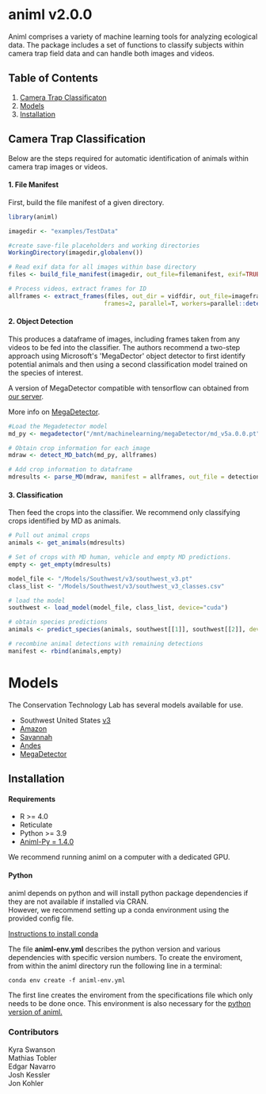 # animl v2.0.0

Animl comprises a variety of machine learning tools for analyzing ecological data. The package includes a set of functions to classify subjects within camera trap field data and can handle both images and videos. 

## Table of Contents
1. [Camera Trap Classificaton](#camera-trap-classification)
2. [Models](#models)
3. [Installation](#installation)

## Camera Trap Classification

Below are the steps required for automatic identification of animals within camera trap images or videos. 

#### 1. File Manifest

First, build the file manifest of a given directory.

```R
library(animl)

imagedir <- "examples/TestData"

#create save-file placeholders and working directories
WorkingDirectory(imagedir,globalenv())

# Read exif data for all images within base directory
files <- build_file_manifest(imagedir, out_file=filemanifest, exif=TRUE)

# Process videos, extract frames for ID
allframes <- extract_frames(files, out_dir = vidfdir, out_file=imageframes,
                           frames=2, parallel=T, workers=parallel::detectCores())
```
#### 2. Object Detection

This produces a dataframe of images, including frames taken from any videos to be fed into the classifier. The authors recommend a two-step approach using Microsoft's 'MegaDector' object detector to first identify potential animals and then using a second classification model trained on the species of interest. 

A version of MegaDetector compatible with tensorflow can obtained from [our server](https://sandiegozoo.box.com/s/jodg7xxxworgd85jgk4hn28z3dqlohsd).

More info on [MegaDetector](https://github.com/agentmorris/MegaDetector/tree/main).
```R
#Load the Megadetector model
md_py <- megadetector("/mnt/machinelearning/megaDetector/md_v5a.0.0.pt")

# Obtain crop information for each image
mdraw <- detect_MD_batch(md_py, allframes)

# Add crop information to dataframe
mdresults <- parse_MD(mdraw, manifest = allframes, out_file = detections)

```
#### 3. Classification
Then feed the crops into the classifier. We recommend only classifying crops identified by MD as animals.

```R
# Pull out animal crops
animals <- get_animals(mdresults)

# Set of crops with MD human, vehicle and empty MD predictions. 
empty <- get_empty(mdresults)

model_file <- "/Models/Southwest/v3/southwest_v3.pt"
class_list <- "/Models/Southwest/v3/southwest_v3_classes.csv"

# load the model
southwest <- load_model(model_file, class_list, device="cuda")

# obtain species predictions
animals <- predict_species(animals, southwest[[1]], southwest[[2]], device=device, raw=FALSE)

# recombine animal detections with remaining detections
manifest <- rbind(animals,empty)

```

# Models

The Conservation Technology Lab has several models available for use. 

* Southwest United States [v3](https://sandiegozoo.box.com/s/0mait8k3san3jvet8251mpz8svqyjnc3)
* [Amazon](https://sandiegozoo.box.com/s/dfc3ozdslku1ekahvz635kjloaaeopfl)
* [Savannah](https://sandiegozoo.box.com/s/ai6yu45jgvc0to41xzd26moqh8amb4vw)
* [Andes](https://sandiegozoo.box.com/s/kvg89qh5xcg1m9hqbbvftw1zd05uwm07)
* [MegaDetector](https://github.com/agentmorris/MegaDetector/releases/download/v5.0/md_v5a.0.0.pt)


## Installation

#### Requirements
* R >= 4.0
* Reticulate
* Python >= 3.9
* [Animl-Py = 1.4.0](https://github.com/conservationtechlab/animl-py)

We recommend running animl on a computer with a dedicated GPU.

#### Python
animl depends on python and will install python package dependencies if they are not available if installed via CRAN. <br> 
However, we recommend setting up a conda environment using the provided config file. 

[Instructions to install conda](https://conda.io/projects/conda/en/latest/user-guide/install/index.html)

The file **animl-env.yml** describes the python version and various dependencies with specific version numbers. 
To create the enviroment, from within the animl directory run the following line in a terminal:
```
conda env create -f animl-env.yml
```
The first line creates the enviroment from the specifications file which only needs to be done once. 
This environment is also necessary for the [python version of animl.](https://pypi.org/project/animl/) 



### Contributors

Kyra Swanson <br>
Mathias Tobler <br> 
Edgar Navarro <br>
Josh Kessler <br>
Jon Kohler <br>
